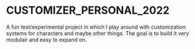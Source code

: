 # CUSTOMIZER_PERSONAL_2022
A fun test/experimental project in which I play around with customization systems for characters and maybe other things. The goal is to build it very modulair and easy to expand on.
